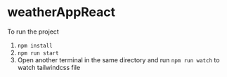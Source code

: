 # weatherAppReact
To run the project

  1. `npm install`
  2. `npm run start`
  3. Open another terminal in the same directory and run `npm run watch` to watch tailwindcss file
